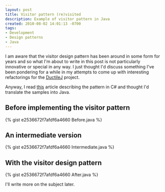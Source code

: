 ```yaml
---
layout: post
title: Visitor pattern (re)visited
description: Example of visitor pattern in Java
created: 2010-08-02 14:01:13 -0700
tags:
- Development
- Design patterns
- Java
---
```

I am aware that the visitor design pattern has been around in some form for
years and so what I'm about to write in this post is not particularly innovative
or special in any way. I just thought I'd discuss something I've been pondering
for a while in my attempts to come up with interesting refactorings for the
[DuctileJ](http://code.google.com/p/ductilej/) project.

Anyway, I read [this](https://www.re-motion.org/blogs/mix/archive/2010/04/10/virtual-methods-outside-of-classes-the-visitor-pattern.aspx)
article describing the pattern in C# and thought I'd translate the samples into
Java.

## Before implementing the visitor pattern

{% gist e2536672f7afdf6a4660 Before.java %}

## An intermediate version

{% gist e2536672f7afdf6a4660 Intermediate.java %}

## With the visitor design pattern

{% gist e2536672f7afdf6a4660 After.java %}

I'll write more on the subject later.

